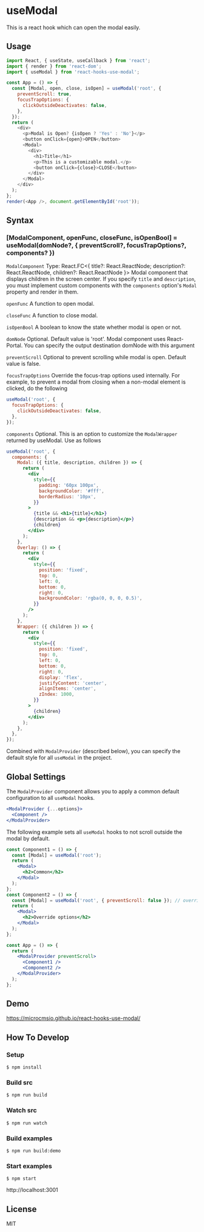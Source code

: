 # useModal

This is a react hook which can open the modal easily.

## Usage

```javascript
import React, { useState, useCallback } from 'react';
import { render } from 'react-dom';
import { useModal } from 'react-hooks-use-modal';

const App = () => {
  const [Modal, open, close, isOpen] = useModal('root', {
    preventScroll: true,
    focusTrapOptions: {
      clickOutsideDeactivates: false,
    },
  });
  return (
    <div>
      <p>Modal is Open? {isOpen ? 'Yes' : 'No'}</p>
      <button onClick={open}>OPEN</button>
      <Modal>
        <div>
          <h1>Title</h1>
          <p>This is a customizable modal.</p>
          <button onClick={close}>CLOSE</button>
        </div>
      </Modal>
    </div>
  );
};
render(<App />, document.getElementById('root'));
```

## Syntax

### [ModalComponent, openFunc, closeFunc, isOpenBool] = useModal(domNode?, { preventScroll?, focusTrapOptions?, components? })

`ModalComponent`
Type: React.FC<{ title?: React.ReactNode; description?: React.ReactNode, children?: React.ReactNode }>
Modal component that displays children in the screen center.
If you specify `title` and `description`, you must implement custom components with the `components` option's `Modal` property and render in them.

`openFunc`
A function to open modal.

`closeFunc`
A function to close modal.

`isOpenBool`
A boolean to know the state whether modal is open or not.

`domNode`
Optional.
Default value is 'root'.
Modal component uses React-Portal.
You can specify the output destination domNode with this argument

`preventScroll`
Optional to prevent scrolling while modal is open.
Default value is false.

`focusTrapOptions`
Override the focus-trap options used internally.
For example, to prevent a modal from closing when a non-modal element is clicked, do the following

```jsx
useModal('root', {
  focusTrapOptions: {
    clickOutsideDeactivates: false,
  },
});
```

`components`
Optional.
This is an option to customize the `ModalWrapper` returned by useModal.
Use as follows

```jsx
useModal('root', {
  components: {
    Modal: ({ title, description, children }) => {
      return (
        <div
          style={{
            padding: '60px 100px',
            backgroundColor: '#fff',
            borderRadius: '10px',
          }}
        >
          {title && <h1>{title}</h1>}
          {description && <p>{description}</p>}
          {children}
        </div>
      );
    },
    Overlay: () => {
      return (
        <div
          style={{
            position: 'fixed',
            top: 0,
            left: 0,
            bottom: 0,
            right: 0,
            backgroundColor: 'rgba(0, 0, 0, 0.5)',
          }}
        />
      );
    },
    Wrapper: ({ children }) => {
      return (
        <div
          style={{
            position: 'fixed',
            top: 0,
            left: 0,
            bottom: 0,
            right: 0,
            display: 'flex',
            justifyContent: 'center',
            alignItems: 'center',
            zIndex: 1000,
          }}
        >
          {children}
        </div>
      );
    },
  },
});
```

Combined with `ModalProvider` (described below), you can specify the default style for all `useModal` in the project.

## Global Settings

The `ModalProvider` component allows you to apply a common default configuration to all `useModal` hooks.

```jsx
<ModalProvider {...options}>
  <Component />
</ModalProvider>
```

The following example sets all `useModal` hooks to not scroll outside the modal by default.

```jsx
const Component1 = () => {
  const [Modal] = useModal('root');
  return (
    <Modal>
      <h2>Common</h2>
    </Modal>
  );
};
const Component2 = () => {
  const [Modal] = useModal('root', { preventScroll: false }); // override
  return (
    <Modal>
      <h2>Override options</h2>
    </Modal>
  );
};

const App = () => {
  return (
    <ModalProvider preventScroll>
      <Component1 />
      <Component2 />
    </ModalProvider>
  );
};
```

## Demo

https://microcmsio.github.io/react-hooks-use-modal/

## How To Develop

### Setup

```
$ npm install
```

### Build src

```
$ npm run build
```

### Watch src

```
$ npm run watch
```

### Build examples

```
$ npm run build:demo
```

### Start examples

```
$ npm start
```

http://localhost:3001

## License

MIT
